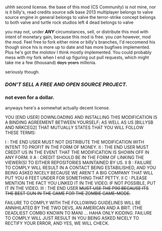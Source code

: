 uhhh
second license.
the base of this mod (CS Community) is not mine, nor is it billy's, read credits
source sdk base 2013 multiplayer belongs to valve
source engine in general belongs to valve
the terror-strike concept belongs to both valve and turtle rock studios
left 4 dead belongs to valve

you may not, under ***ANY*** circumstances, sell, or distribute this mod with intent of monetary gain, because this mod is free.
you *can* however, mod the mod. Feel free to fork either mine or billy's branches, I'd reccomend his though since his is more up to date and has more bugfixes implemented.
Plus he's got the molotov I think mostly implemented.
You could probably mess with my fork when I end up figuring out pull requests, which might take me a few (thousand) ~~days~~ ~~years~~ millenia.

seriously though.
### ***DON'T SELL A FREE AND OPEN SOURCE PROJECT.***
### not even for a dollar.

anyways here's a somewhat actually decent license.

YOU [END USER] DOWNLOADING AND INSTALLING THIS MODIFICATION IS A BINDING AGREEMENT BETWEEN YOURSELF; AS WELL AS US [BILLYSB AND NRKCEG2] THAT MUTUALLY STATES THAT YOU WILL FOLLOW THESE TERMS:

I    : THE END USER MUST NOT DISTRIBUTE THE MODIFICATION WITH INTENT TO PROFIT IN THE FORM OF MONEY.
II   : THE END USER MUST CREDIT US IN THE EVENT THAT THE MODIFICATION IS SHOWN OFF IN ANY FORM.
   II A : CREDIT SHOULD BE IN THE FORM OF LINKING THE VIEWER(S) TO EITHER REPOSITORIES MAINTAINED BY US.
   II B : FAILURE TO COMPLY WILL RESULT IN A CONTACT BEING ESTABILISHED, AND YOU BEING ASKED NICELY BECAUSE
   WE AREN'T A BIG COMPANY THAT WILL PUT YOU 6 FEET UNDER FOR SOMETHING THAT PETTY.
   II C : PLEASE MENTION THE FACT YOU LINKED IT IN THE VIDEO. IF NOT POSSIBLE, PUT IT IN THE VIDEO.
III  : THE END USER ~~MUST USE THE P90 BECAUSE ITS THE BEST GUN IN THE GAME FOR THE ZOMBIE GAME-MODE.~~

FAILURE TO COMPLY WITH THE FOLLOWING GUIDELINES WILL BE ANNIHILATED BY THE TWO DEVS, AN AMERICAN AND A BRIT. (THE DEADLIEST COMBO KNOWN TO MAN)
...
HAHA ONLY KIDDING. FAILURE TO COMPLY WILL JUST RESULT IN YOU BEING ASKED NICELY TO RECTIFY YOUR ERROR, AND YES, WE WILL CHECK.
